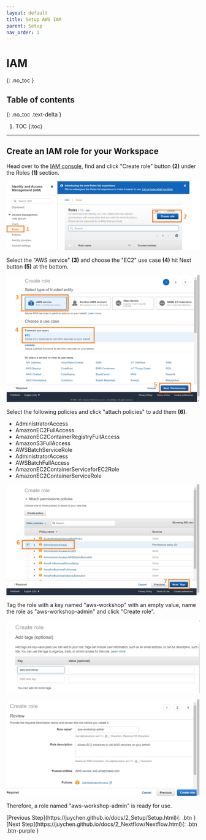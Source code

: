 ```yaml
---
layout: default
title: Setup AWS IAM
parent: Setup
nav_order: 1
---
```


# IAM
{: .no_toc }

## Table of contents
{: .no_toc .text-delta }

1. TOC
{:toc}

---
## Create an IAM role for your Workspace

Head over to the [IAM console](https://console.aws.amazon.com/iam/home), find and click "Create role" button **(2)** under the Roles **(1)** section.

![Image](../../src/img/Setup/Cloud9-5.jpg)

Select the "AWS service" **(3)** and choose the "EC2" use case **(4)** hit Next button **(5)** at the bottom.

![Image](../../src/img/Setup/Cloud9-6.jpg)

Select the following policies and click "attach policies" to add them **(6)**.
- AdministratorAccess
- AmazonEC2FullAccess
- AmazonEC2ContainerRegistryFullAccess
- AmazonS3FullAccess
- AWSBatchServiceRole
- AdministratorAccess
- AWSBatchFullAccess
- AmazonEC2ContainerServiceforEC2Role
- AmazonEC2ContainerServiceRole


![Image](../../src/img/Setup/Cloud9-7.jpg)

Tag the role with a key named "aws-workshop" with an empty value, name the role as "aws-workshop-admin" and click "Create role".

![Image](../../src/img/Setup/Cloud9-8.jpg)

![Image](../../src/img/Setup/Cloud9-9.jpg)

Therefore, a role named "aws-workshop-admin" is ready for use.

<div class="code-example" markdown="1">
[Previous Step](https://juychen.github.io/docs/2_Setup/Setup.html){: .btn }
[Next Step](https://juychen.github.io/docs/2_Nextflow/Nextflow.html){: .btn .btn-purple }
</div>